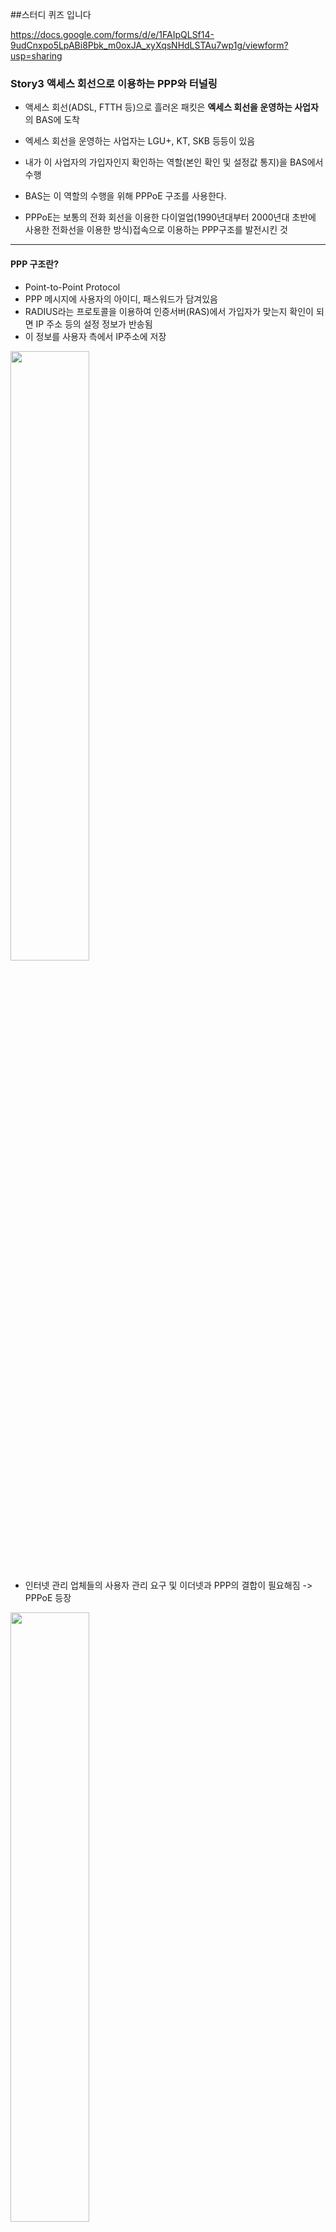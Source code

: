 ##스터디 퀴즈 입니다

https://docs.google.com/forms/d/e/1FAIpQLSf14-9udCnxpo5LpABi8Pbk_m0oxJA_xyXqsNHdLSTAu7wp1g/viewform?usp=sharing


### Story3 액세스 회선으로 이용하는 PPP와 터널링

- 액세스 회선(ADSL, FTTH 등)으로 흘러온 패킷은 **엑세스 회선을 운영하는 사업자**의 BAS에 도착
- 엑세스 회선을 운영하는 사업자는 LGU+, KT, SKB 등등이 있음
- 내가 이 사업자의 가입자인지 확인하는 역할(본인 확인 및 설정값 통지)을 BAS에서 수행

- BAS는 이 역할의 수행을 위해 PPPoE 구조를 사용한다.
- PPPoE는 보통의 전화 회선을 이용한 다이얼업(1990년대부터 2000년대 초반에 사용한 전화선을 이용한 방식)접속으로 이용하는 PPP구조를 발전시킨 것
---
#### PPP 구조란?
- Point-to-Point Protocol
- PPP 메시지에 사용자의 아이디, 패스워드가 담겨있음
- RADIUS라는 프로토콜을 이용하여 인증서버(RAS)에서 가입자가 맞는지 확인이 되면 IP 주소 등의 설정 정보가 반송됨
- 이 정보를 사용자 측에서 IP주소에 저장
<img src="https://github.com/user-attachments/assets/82e406a5-ea09-46f1-ad30-7fedc3e667a7" width="50%" height="50%" />

- 인터넷 관리 업체들의 사용자 관리 요구 및 이더넷과 PPP의 결합이 필요해짐 -> PPPoE 등장
<img src="https://github.com/user-attachments/assets/a06bd3ef-d242-45b8-b23e-87709f11d889" width="50%" height="50%" />
<img src="https://github.com/user-attachments/assets/cb8fae74-3199-4593-a310-b1a58f7919f1" width="50%" height="50%" />

---
#### 엑세스 회선의 전체적인 동작 요약
1. 인터넷 진입용 라우터 진입
   - PPPoE, PPP 헤더가 부가됨
   - BAS의 MAC주소를 찾는 Discovery구조 실행
2. ADSL/ONU, DSLAM/OLT를 거쳐 BAS로 진입하여 패킷이 셀 및 전기신호로 분리되다가 다시 패킷을 이룸
3. BAS에서 PPP를 읽고 가입자인지 확인되면 IP주소, DNS 서버의 IP 주소, 기본 게이트웨이를 반환
4. 인터넷 진입용 라우터의 글로벌 IP주소 할당, 사용자가 수동으로 설정하지 않는 이상 DNS 서버의 IP 주소 할당, 경로표의 기본 게이트웨이 설정
  - 만약 라우터-BAS가 1 대 1로 연결되어있다면 "언넘버드"로, 어차피 라우터에서 나온 신호가 무조건 BAS로 흐를 것임이 명확하기에 포트에 IP를 기록하지 않는다.
  - 이 경우 게이트웨이의 IP 주소를 통지하지 않음

참고로 모든 패킷에 PPPoE가 붙는게 아니고 세션이 유효할때는 붙지 않음

- BAS에서 받아온 글로벌 IP는 인터넷 접속용 라우터에 할당됨
- 이 라우터에 연결된 PC는 글로벌 IP에 대한 프라이빗 IP로 변환됨

- PPPoE 패킷 구조
<img src="https://github.com/user-attachments/assets/9b1373af-1d34-4a34-bf0d-719f9e8300fe" width="50%" height="50%" />
---
##### PPPoE 이외의 방식인 PPPoA
- PPPoA는 MAC헤더와 PPPoE 헤더를 붙이지 않고 PPP 메시지를 전달함
- 이더넷에서는 MAC주소 기반이기 때문에 라우터-ADSL모뎀 일체화 모델이 필요함
- 헤더가 없기에 MTU가 길어짐

##### 사내 LAN에서 DHCP 구조
- 사용자명과 패스워드를 확인하지 않고 TCP/IP의 설정 정보를 통지하는 구조
- MTU가 길어짐
---
### Story4 프로바이더 내부

**엑세스 회선을 빠져나온 패킷은 인터넷에 연결됨**
<img src="https://github.com/user-attachments/assets/8289f67e-0cef-4668-ad62-d373b1e5c2b" width="50%" height="50%" />
- 각 엑세스회선에서 나온 패킷은 엑세스 회선에 맞는 라우터에 연결됨

프로바이더의 라우터의 전송 능력: **테라비트/초** 넘음
사용자의 인터넷 접속 라우터: **100메가비트/초**
- 따라서 엑세스 회선과 연결되는 라우터는 처리 능력이 낮아도 됨

이후에는 3장에서 나온것처럼 패킷이 다른POP(Point Of Presence)나 NOC(Network Operation Center)로 중계되어서 서버에 도달

프로바이더의 내부는 대부분 광섬유 케이블로 이루어지는데 프로바이더 사업자는 이를 임차하여 매출을 올리기도 함
ex)KT 스카이라이프는 KT의 인터넷망을 임대
